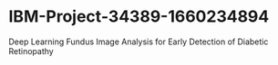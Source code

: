# IBM-Project-34389-1660234894
Deep Learning Fundus Image Analysis for Early Detection of Diabetic Retinopathy
